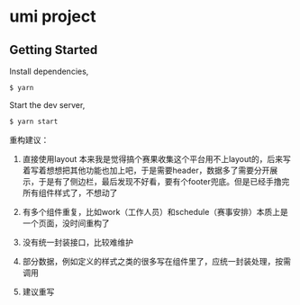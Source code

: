 # umi project

## Getting Started

Install dependencies,

```bash
$ yarn
```

Start the dev server,

```bash
$ yarn start
```

重构建议：
1. 直接使用layout
    本来我是觉得搞个赛果收集这个平台用不上layout的，后来写着写着想想把其他功能也加上吧，于是需要header，数据多了需要分开展示，于是有了侧边栏，最后发现不好看，要有个footer兜底。但是已经手撸完所有组件样式了，不想动了

2. 有多个组件重复，比如work（工作人员）和schedule（赛事安排）本质上是一个页面，没时间重构了
3. 没有统一封装接口，比较难维护
4. 部分数据，例如定义的样式之类的很多写在组件里了，应统一封装处理，按需调用
5. 建议重写